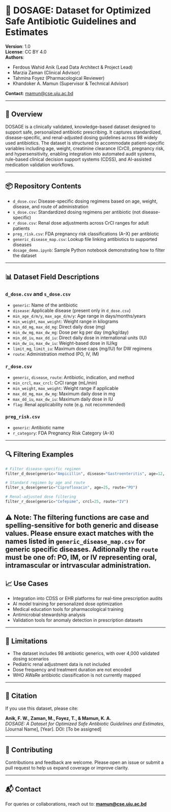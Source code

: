 # 🧬 DOSAGE: Dataset for Optimized Safe Antibiotic Guidelines and Estimates

**Version**: 1.0  
**License**: CC BY 4.0  
**Authors**:  
- Ferdous Wahid Anik (Lead Data Architect & Project Lead)  
- Marzia Zaman (Clinical Advisor)  
- Tahmina Foyez (Pharmacological Reviewer)  
- Khandoker A. Mamun (Supervisor & Technical Advisor)  

**Contact**: mamun@cse.uiu.ac.bd  

---

## 📄 Overview

DOSAGE is a clinically validated, knowledge-based dataset designed to support safe, personalized antibiotic prescribing. It captures standardized, disease-specific, and renal-adjusted dosing guidelines across 98 widely used antibiotics. The dataset is structured to accommodate patient-specific variables including age, weight, creatinine clearance (CrCl), pregnancy risk, and hypersensitivity, enabling integration into automated audit systems, rule-based clinical decision support systems (CDSS), and AI-assisted medication validation workflows.

---

## 📦 Repository Contents

- `d_dose.csv`: Disease-specific dosing regimens based on age, weight, disease, and route of administration  
- `s_dose.csv`: Standardized dosing regimens per antibiotic (not disease-specific)  
- `r_dose.csv`: Renal dose adjustments across CrCl ranges for adult patients  
- `preg_risk.csv`: FDA pregnancy risk classifications (A–X) per antibiotic  
- `generic_disease_map.csv`: Lookup file linking antibiotics to supported diseases  
- `dosage_demo.ipynb`: Sample Python notebook demonstrating how to filter the dataset

---

## 📊 Dataset Field Descriptions

### `d_dose.csv` and `s_dose.csv`
- `generic`: Name of the antibiotic  
- `disease`: Applicable disease (present only in `d_dose.csv`)  
- `min_age_d/m/y`, `max_age_d/m/y`: Age range in days/months/years  
- `min_weight`, `max_weight`: Weight range in kilograms  
- `min_dd_mg`, `max_dd_mg`: Direct daily dose (mg)  
- `min_dw_mg`, `max_dw_mg`: Dose per kg per day (mg/kg/day)  
- `min_dd_iu`, `max_dd_iu`: Direct daily dose in international units (IU)  
- `min_dw_iu`, `max_dw_iu`: Weight-based dose in IU/kg  
- `limit_mg`, `limit_iu`: Maximum dose caps (mg/IU) for DW regimens  
- `route`: Administration method (PO, IV, IM)

### `r_dose.csv`
- `generic`, `disease`, `route`: Antibiotic, indication, and method  
- `min_crcl`, `max_crcl`: CrCl range (mL/min)  
- `min_weight`, `max_weight`: Weight range if applicable  
- `max_dd_mg`, `max_dw_mg`: Maximum daily dose in mg  
- `max_dd_iu`, `max_dw_iu`: Maximum daily dose in IU  
- `flag`: Renal applicability note (e.g. not recommended)

### `preg_risk.csv`
- `generic`: Antibiotic name  
- `r_category`: FDA Pregnancy Risk Category (A–X)

---

## 🔍 Filtering Examples

```python
# Filter disease-specific regimen 
filter_d_dose(generic="Ampicillin", disease="Gastroenteritis", age=12, route="PO")

# Standard regimen by age and route
filter_s_dose(generic="Ciprofloxacin", age=25, route="PO")

# Renal-adjusted dose filtering
filter_r_dose(generic="Cefepime", crcl=25, route="IV")
```
⚠️ Note: The filtering functions are case and spelling-sensitive for both generic and disease values. Please ensure exact matches with the names listed in `generic_disease_map.csv` for generic specific diseases. Aditionally the `route` must be one of: PO, IM, or IV representing oral, intramascular or intrvascular administration.
---

## 📈 Use Cases

- Integration into CDSS or EHR platforms for real-time prescription audits  
- AI model training for personalized dose optimization  
- Medical education tools for pharmacological training  
- Antimicrobial stewardship analysis  
- Validation tools for anomaly detection in prescription datasets

---

## 🚧 Limitations

- The dataset includes 98 antibiotic generics, with over 4,000 validated dosing scenarios  
- Pediatric renal adjustment data is not included  
- Dose frequency and treatment duration are not encoded  
- WHO AWaRe antibiotic classification is not currently mapped

---

## 📣 Citation

If you use this dataset, please cite:

**Anik, F. W., Zaman, M., Foyez, T., & Mamun, K. A.**  
*DOSAGE: A Dataset for Optimized Safe Antibiotic Guidelines and Estimates*, [Journal Name], [Year]. DOI: [To be assigned]

---

## 🤝 Contributing

Contributions and feedback are welcome. Please open an issue or submit a pull request to help us expand coverage or improve clarity.

---

## 📬 Contact

For queries or collaborations, reach out to: **mamun@cse.uiu.ac.bd**
